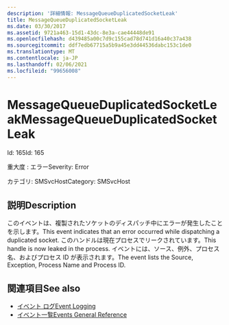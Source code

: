```yaml
---
description: '詳細情報: MessageQueueDuplicatedSocketLeak'
title: MessageQueueDuplicatedSocketLeak
ms.date: 03/30/2017
ms.assetid: 9721a463-15d1-43dc-8e3a-cae44448de91
ms.openlocfilehash: d439485a00c7d9c155cad78d741d16a40c37a438
ms.sourcegitcommit: ddf7edb67715a5b9a45e3dd44536dabc153c1de0
ms.translationtype: MT
ms.contentlocale: ja-JP
ms.lasthandoff: 02/06/2021
ms.locfileid: "99656008"
---
```

# <a name="messagequeueduplicatedsocketleak"></a><span data-ttu-id="16d9d-103">MessageQueueDuplicatedSocketLeak</span><span class="sxs-lookup"><span data-stu-id="16d9d-103">MessageQueueDuplicatedSocketLeak</span></span>

<span data-ttu-id="16d9d-104">Id: 165</span><span class="sxs-lookup"><span data-stu-id="16d9d-104">Id: 165</span></span>  
  
 <span data-ttu-id="16d9d-105">重大度 : エラー</span><span class="sxs-lookup"><span data-stu-id="16d9d-105">Severity: Error</span></span>  
  
 <span data-ttu-id="16d9d-106">カテゴリ: SMSvcHost</span><span class="sxs-lookup"><span data-stu-id="16d9d-106">Category: SMSvcHost</span></span>  
  
## <a name="description"></a><span data-ttu-id="16d9d-107">説明</span><span class="sxs-lookup"><span data-stu-id="16d9d-107">Description</span></span>  

 <span data-ttu-id="16d9d-108">このイベントは、複製されたソケットのディスパッチ中にエラーが発生したことを示します。</span><span class="sxs-lookup"><span data-stu-id="16d9d-108">This event indicates that an error occurred while dispatching a duplicated socket.</span></span> <span data-ttu-id="16d9d-109">このハンドルは現在プロセスでリークされています。</span><span class="sxs-lookup"><span data-stu-id="16d9d-109">This handle is now leaked in the process.</span></span> <span data-ttu-id="16d9d-110">イベントには、ソース、例外、プロセス名、およびプロセス ID が表示されます。</span><span class="sxs-lookup"><span data-stu-id="16d9d-110">The event lists the Source, Exception, Process Name and Process ID.</span></span>  
  
## <a name="see-also"></a><span data-ttu-id="16d9d-111">関連項目</span><span class="sxs-lookup"><span data-stu-id="16d9d-111">See also</span></span>

- [<span data-ttu-id="16d9d-112">イベント ログ</span><span class="sxs-lookup"><span data-stu-id="16d9d-112">Event Logging</span></span>](index.md)
- [<span data-ttu-id="16d9d-113">イベント一覧</span><span class="sxs-lookup"><span data-stu-id="16d9d-113">Events General Reference</span></span>](events-general-reference.md)
